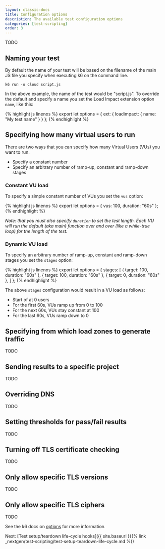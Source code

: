 ```yaml
---
layout: classic-docs
title: Configuration options
description: The available test configuration options
categories: [test-scripting]
order: 3
---
```


TODO

## Naming your test
By default the name of your test will be based on the filename of the main JS file you specify when executing k6 on the command line.

```shell
k6 run -o cloud script.js
```

In the above example, the name of the test would be "script.js". To override the default and specify a name you set the Load Impact extension option `name`, like this:

{% highlight js linenos %}
export let options = {
    ext: {
        loadimpact: {
            name: "My test name"
        }
    }
};
{% endhighlight %}

## Specifying how many virtual users to run
There are two ways that you can specify how many Virtual Users (VUs) you want to run.

- Specify a constant number
- Specify an arbitrary number of ramp-up, constant and ramp-down stages

### Constant VU load
To specify a simple constant number of VUs you set the `vus` option:

{% highlight js linenos %}
export let options = {
    vus: 100,
    duration: "60s"
};
{% endhighlight %}

*Note: that you must also specify `duration` to set the test length. Each VU will run the default (aka main) function over and over (like a while-true loop) for the length of the test.*

### Dynamic VU load
To specify an arbitrary number of ramp-up, constant and ramp-down stages you set the `stages` option:

{% highlight js linenos %}
export let options = {
    stages: [
        { target: 100, duration: "60s" },
        { target: 100, duration: "60s" },
        { target: 0, duration: "60s" },
    ]
};
{% endhighlight %}

The above `stages` configuration would result in a VU load as follows:
- Start of at 0 users
- For the first 60s, VUs ramp up from 0 to 100
- For the next 60s, VUs stay constant at 100
- For the last 60s, VUs ramp down to 0

## Specifying from which load zones to generate traffic
TODO

## Sending results to a specific project
TODO

## Overriding DNS
TODO

## Setting thresholds for pass/fail results
TODO

## Turning off TLS certificate checking
TODO

## Only allow specific TLS versions
TODO

## Only allow specific TLS ciphers
TODO

See the k6 docs on [options](https://docs.k6.io/docs/options) for more information.

Next: [Test setup/teardown life-cycle hooks]({{ site.baseurl }}{% link _nextgen/test-scripting/test-setup-teardown-life-cycle.md %})